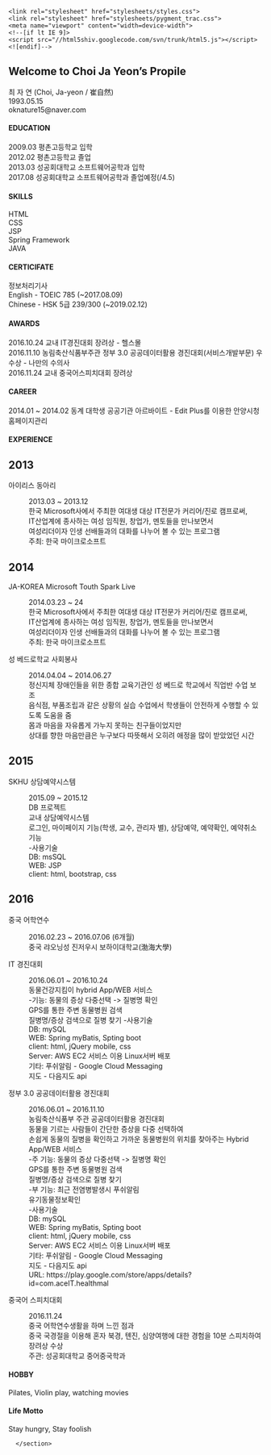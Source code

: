<!doctype html>
<html>
  <head>
    <meta charset="utf-8">
    <meta http-equiv="X-UA-Compatible" content="chrome=1">
    <title>Welcome to Choi Ja Yeon Propile</title>

    <link rel="stylesheet" href="stylesheets/styles.css">
    <link rel="stylesheet" href="stylesheets/pygment_trac.css">
    <meta name="viewport" content="width=device-width">
    <!--[if lt IE 9]>
    <script src="//html5shiv.googlecode.com/svn/trunk/html5.js"></script>
    <![endif]-->
  </head>
  <body>
    

<section>


<h1>Welcome to Choi Ja Yeon’s Propile</h1>
        <p>최 자 연 (Choi, Ja-yeon / 崔自然)<br>1993.05.15<br>oknature15@naver.com<br></p>
	
<h4 id="education"><strong>EDUCATION</strong><br /></h4>
<p>2009.03 평촌고등학교 입학<br />
2012.02 평촌고등학교 졸업<br />
2013.03 성공회대학교 소프트웨어공학과 입학<br />
2017.08 성공회대학교 소프트웨어공학과 졸업예정(/4.5)<br /></p>

<h4 id="skills"><strong>SKILLS</strong><br /></h4>
<p>HTML<br />
CSS<br />
JSP<br />
Spring Framework<br />
JAVA<br /></p>

<h4 id="certicifate"><strong>CERTICIFATE</strong><br /></h4>
<p>정보처리기사<br />
English - TOEIC 785 (~2017.08.09)<br />
Chinese - HSK 5급 239/300 (~2019.02.12)<br /></p>

<h4 id="awards"><strong>AWARDS</strong><br /></h4>
<p>2016.10.24  교내 IT경진대회 장려상 - 헬스몰<br />
2016.11.10  농림축산식품부주관 정부 3.0 공공데이터활용 경진대회(서비스개발부문) 우수상 - 나만의 수의사<br />
2016.11.24  교내 중국어스피치대회 장려상<br /></p>

<h4 id="career"><strong>CAREER</strong><br /></h4>
<p>2014.01 ~ 2014.02   동계 대학생 공공기관 아르바이트 - Edit Plus를 이용한 안양시청 홈페이지관리</p>

<h4 id="experience"><strong>EXPERIENCE</strong><br /></h4>

<div id="timeline" class="timeline-container">
	<div class="timeline-wrapper">
		<h2 class="timeline-time">2013</h2>
		<dl class="timeline-series">
			<dt class="timeline-event" id="event01"><a>아이리스 동아리</a></dt>
			<dd class="timeline-event-content" id="event01EX">
				<p>2013.03 ~ 2013.12<br />
                                한국 Microsoft사에서 주최한 여대생 대상 IT전문가 커리어/진로 캠프로써, <br />
                                IT산업계에 종사하는 여성 임직원, 창업가, 멘토들을 만나보면서 <br />
                                여성리더이자 인생 선배들과의 대화를 나누어 볼 수 있는 프로그램<br />
                                주최: 한국 마이크로소프트</p>
			</dd>
		</dl>
	</div>
	<div class="timeline-wrapper">
                <h2 class="timeline-time">2014</h2>
                <dl class="timeline-series">
			<dt class="timeline-event" id="event02"><a>JA-KOREA Microsoft Touth Spark Live</a></dt>
			<dd class="timeline-event-content" id="event02EX">
				<p>2014.03.23 ~ 24<br />
                                한국 Microsoft사에서 주최한 여대생 대상 IT전문가 커리어/진로 캠프로써, <br />
                                IT산업계에 종사하는 여성 임직원, 창업가, 멘토들을 만나보면서 <br />
                                여성리더이자 인생 선배들과의 대화를 나누어 볼 수 있는 프로그램<br />
                                주최: 한국 마이크로소프트</p>
			</dd>
			<dt class="timeline-event" id="event03"><a>성 베드로학교 사회봉사</a></dt>
			<dd class="timeline-event-content" id="event03EX">
				<p>2014.04.04 ~ 2014.06.27<br />
				정신지체 장애인들을 위한 종합 교육기관인 성 베드로 학교에서 직업반 수업 보조<br />
				음식점, 부품조립과 같은 상황의 실습 수업에서 학생들이 안전하게 수행할 수 있도록 도움을 줌<br />
				몸과 마음을 자유롭게 가누지 못하는 친구들이었지만 <br />
				상대를 향한 마음만큼은 누구보다 따뜻해서 오히려 애정을 많이 받았었던 시간 </p>
			</dd>
		</dl>
	</div>
	<div class="timeline-wrapper">
                <h2 class="timeline-time">2015</h2>
                <dl class="timeline-series">
			<dt class="timeline-event" id="event04"><a>SKHU 상담예약시스템</a></dt>
			<dd class="timeline-event-content" id="event04EX">
				<p>2015.09 ~ 2015.12<br />
                                DB 프로젝트 <br />
				교내 상담예약시스템<br />
				로그인, 마이페이지 기능(학생, 교수, 관리자 별), 상담예약, 예약확인, 예약취소기능<br />
				-사용기술<br />
				DB: msSQL<br />
				WEB: JSP<br />
				client: html, bootstrap, css<br />
                                </p>
			</dd>
		</dl>
	</div>
	<div class="timeline-wrapper">
                <h2 class="timeline-time">2016</h2>
                <dl class="timeline-series">
			<dt class="timeline-event" id="event05"><a>중국 어학연수</a></dt>
                        <dd class="timeline-event-content" id="event05EX">
				<p>2016.02.23 ~ 2016.07.06 (6개월)<br />
				중국 랴오닝성 진저우시 보하이대학교(渤海大學)<br />
				</p>
                        </dd>
			<dt class="timeline-event" id="event06"><a>IT 경진대회</a></dt>
                        <dd class="timeline-event-content" id="event06EX">
				<p>2016.06.01 ~ 2016.10.24<br />
				동물건강지킴이 hybrid App/WEB 서비스 <br />
				-기능: 동물의 증상 다중선택 -&gt; 질병명 확인<br />GPS를 통한 주변 동물병원 검색<br />질병명/증상 검색으로 질병 찾기
				-사용기술<br />
				DB: mySQL<br />
				WEB: Spring myBatis, Spting boot<br />
				client: html, jQuery mobile, css<br />
				Server: AWS EC2 서비스 이용 Linux서버 배포<br />
				기타: 푸쉬알림 - Google Cloud Messaging<br />지도 - 다음지도 api
				</p>
                        </dd>
			<dt class="timeline-event" id="event07"><a>정부 3.0 공공데이터활용 경진대회</a></dt>
                        <dd class="timeline-event-content" id="event07EX">
				<p>2016.06.01 ~ 2016.11.10<br />
				농림축산식품부 주관 공공데이터활용 경진대회<br />
				동물을 기르는 사람들이 간단한 증상을 다중 선택하여<br />
				손쉽게 동물의 질병을 확인하고 가까운 동물병원의 위치를 찾아주는 Hybrid App/WEB 서비스<br />
				-주 기능: 동물의 증상 다중선택 -&gt; 질병명 확인<br />GPS를 통한 주변 동물병원 검색<br />질병명/증상 검색으로 질병 찾기<br />
				-부 기능: 최근 전염병발생시 푸쉬알림<br />유기동물정보확인<br />
				-사용기술<br />
				DB: mySQL<br />
				WEB: Spring myBatis, Spting boot<br />
				client: html, jQuery mobile, css<br />
				Server: AWS EC2 서비스 이용 Linux서버 배포<br />
				기타: 푸쉬알림 - Google Cloud Messaging<br />지도 - 다음지도 api<br />
				URL: https://play.google.com/store/apps/details?id=com.aceIT.healthmal
				</p>
                        </dd>
			<dt class="timeline-event" id="event08"><a>중국어 스피치대회</a></dt>
                        <dd class="timeline-event-content" id="event08EX">
                                <p>2016.11.24<br />
				중국 어학연수생활을 하며 느낀 점과<br />
				중국 국경절을 이용해 혼자 북경, 톈진, 심양여행에 대한 경험을 10분 스피치하여 장려상 수상<br />
				주관: 성공회대학교 중어중국학과</p>
                        </dd>
		</dl>
		</div>
</div>

<h4 id="hobby"><strong>HOBBY</strong><br /></h4>
<p>Pilates, Violin play, watching movies</p>

<h4 id="life-motto"><strong>Life Motto</strong><br /></h4>
<p>Stay hungry, Stay foolish</p>


      </section>
  
  </body>
</html>

